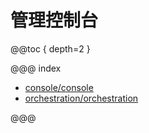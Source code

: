 # 管理控制台

@@toc { depth=2 }

@@@ index

* [console/console](console/console.md)
* [orchestration/orchestration](orchestration/orchestration.md)

@@@
